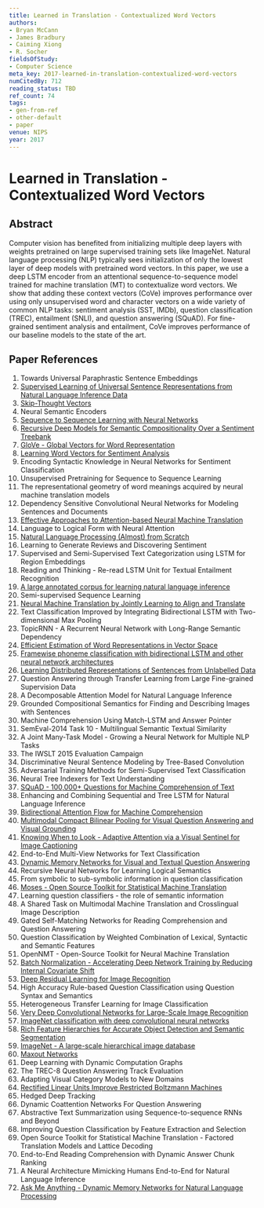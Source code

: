 ```yaml
---
title: Learned in Translation - Contextualized Word Vectors
authors:
- Bryan McCann
- James Bradbury
- Caiming Xiong
- R. Socher
fieldsOfStudy:
- Computer Science
meta_key: 2017-learned-in-translation-contextualized-word-vectors
numCitedBy: 712
reading_status: TBD
ref_count: 74
tags:
- gen-from-ref
- other-default
- paper
venue: NIPS
year: 2017
---
```


# Learned in Translation - Contextualized Word Vectors

## Abstract

Computer vision has benefited from initializing multiple deep layers with weights pretrained on large supervised training sets like ImageNet. Natural language processing (NLP) typically sees initialization of only the lowest layer of deep models with pretrained word vectors. In this paper, we use a deep LSTM encoder from an attentional sequence-to-sequence model trained for machine translation (MT) to contextualize word vectors. We show that adding these context vectors (CoVe) improves performance over using only unsupervised word and character vectors on a wide variety of common NLP tasks: sentiment analysis (SST, IMDb), question classification (TREC), entailment (SNLI), and question answering (SQuAD). For fine-grained sentiment analysis and entailment, CoVe improves performance of our baseline models to the state of the art.

## Paper References

1. Towards Universal Paraphrastic Sentence Embeddings
2. [Supervised Learning of Universal Sentence Representations from Natural Language Inference Data](2017-supervised-learning-of-universal-sentence-representations-from-natural-language-inference-data)
3. [Skip-Thought Vectors](2015-skip-thought-vectors)
4. Neural Semantic Encoders
5. [Sequence to Sequence Learning with Neural Networks](2014-sequence-to-sequence-learning-with-neural-networks)
6. [Recursive Deep Models for Semantic Compositionality Over a Sentiment Treebank](2013-recursive-deep-models-for-semantic-compositionality-over-a-sentiment-treebank)
7. [GloVe - Global Vectors for Word Representation](2014-glove-global-vectors-for-word-representation)
8. [Learning Word Vectors for Sentiment Analysis](2011-learning-word-vectors-for-sentiment-analysis)
9. Encoding Syntactic Knowledge in Neural Networks for Sentiment Classification
10. Unsupervised Pretraining for Sequence to Sequence Learning
11. The representational geometry of word meanings acquired by neural machine translation models
12. Dependency Sensitive Convolutional Neural Networks for Modeling Sentences and Documents
13. [Effective Approaches to Attention-based Neural Machine Translation](2015-effective-approaches-to-attention-based-neural-machine-translation)
14. Language to Logical Form with Neural Attention
15. [Natural Language Processing (Almost) from Scratch](2011-natural-language-processing-almost-from-scratch)
16. Learning to Generate Reviews and Discovering Sentiment
17. Supervised and Semi-Supervised Text Categorization using LSTM for Region Embeddings
18. Reading and Thinking - Re-read LSTM Unit for Textual Entailment Recognition
19. [A large annotated corpus for learning natural language inference](2015-a-large-annotated-corpus-for-learning-natural-language-inference)
20. Semi-supervised Sequence Learning
21. [Neural Machine Translation by Jointly Learning to Align and Translate](2015-neural-machine-translation-by-jointly-learning-to-align-and-translate)
22. Text Classification Improved by Integrating Bidirectional LSTM with Two-dimensional Max Pooling
23. TopicRNN - A Recurrent Neural Network with Long-Range Semantic Dependency
24. [Efficient Estimation of Word Representations in Vector Space](2013-efficient-estimation-of-word-representations-in-vector-space)
25. [Framewise phoneme classification with bidirectional LSTM and other neural network architectures](2005-framewise-phoneme-classification-with-bidirectional-lstm-and-other-neural-network-architectures)
26. [Learning Distributed Representations of Sentences from Unlabelled Data](2016-learning-distributed-representations-of-sentences-from-unlabelled-data)
27. Question Answering through Transfer Learning from Large Fine-grained Supervision Data
28. A Decomposable Attention Model for Natural Language Inference
29. Grounded Compositional Semantics for Finding and Describing Images with Sentences
30. Machine Comprehension Using Match-LSTM and Answer Pointer
31. SemEval-2014 Task 10 - Multilingual Semantic Textual Similarity
32. A Joint Many-Task Model - Growing a Neural Network for Multiple NLP Tasks
33. The IWSLT 2015 Evaluation Campaign
34. Discriminative Neural Sentence Modeling by Tree-Based Convolution
35. Adversarial Training Methods for Semi-Supervised Text Classification
36. Neural Tree Indexers for Text Understanding
37. [SQuAD - 100,000+ Questions for Machine Comprehension of Text](2016-squad-100-000-questions-for-machine-comprehension-of-text)
38. Enhancing and Combining Sequential and Tree LSTM for Natural Language Inference
39. [Bidirectional Attention Flow for Machine Comprehension](2017-bidirectional-attention-flow-for-machine-comprehension)
40. [Multimodal Compact Bilinear Pooling for Visual Question Answering and Visual Grounding](2016-multimodal-compact-bilinear-pooling-for-visual-question-answering-and-visual-grounding)
41. [Knowing When to Look - Adaptive Attention via a Visual Sentinel for Image Captioning](2017-knowing-when-to-look-adaptive-attention-via-a-visual-sentinel-for-image-captioning)
42. End-to-End Multi-View Networks for Text Classification
43. [Dynamic Memory Networks for Visual and Textual Question Answering](2016-dynamic-memory-networks-for-visual-and-textual-question-answering)
44. Recursive Neural Networks for Learning Logical Semantics
45. From symbolic to sub-symbolic information in question classification
46. [Moses - Open Source Toolkit for Statistical Machine Translation](2007-moses-open-source-toolkit-for-statistical-machine-translation)
47. Learning question classifiers - the role of semantic information
48. A Shared Task on Multimodal Machine Translation and Crosslingual Image Description
49. Gated Self-Matching Networks for Reading Comprehension and Question Answering
50. Question Classification by Weighted Combination of Lexical, Syntactic and Semantic Features
51. OpenNMT - Open-Source Toolkit for Neural Machine Translation
52. [Batch Normalization - Accelerating Deep Network Training by Reducing Internal Covariate Shift](2015-batch-normalization-accelerating-deep-network-training-by-reducing-internal-covariate-shift)
53. [Deep Residual Learning for Image Recognition](2015-resnet.md)
54. High Accuracy Rule-based Question Classification using Question Syntax and Semantics
55. Heterogeneous Transfer Learning for Image Classification
56. [Very Deep Convolutional Networks for Large-Scale Image Recognition](2014-vggnet.md)
57. [ImageNet classification with deep convolutional neural networks](2012-alexnet.md)
58. [Rich Feature Hierarchies for Accurate Object Detection and Semantic Segmentation](2014-rich-feature-hierarchies-for-accurate-object-detection-and-semantic-segmentation)
59. [ImageNet - A large-scale hierarchical image database](2009-imagenet-a-large-scale-hierarchical-image-database)
60. [Maxout Networks](2013-maxout-networks)
61. Deep Learning with Dynamic Computation Graphs
62. The TREC-8 Question Answering Track Evaluation
63. Adapting Visual Category Models to New Domains
64. [Rectified Linear Units Improve Restricted Boltzmann Machines](2010-rectified-linear-units-improve-restricted-boltzmann-machines)
65. Hedged Deep Tracking
66. Dynamic Coattention Networks For Question Answering
67. Abstractive Text Summarization using Sequence-to-sequence RNNs and Beyond
68. Improving Question Classification by Feature Extraction and Selection
69. Open Source Toolkit for Statistical Machine Translation - Factored Translation Models and Lattice Decoding
70. End-to-End Reading Comprehension with Dynamic Answer Chunk Ranking
71. A Neural Architecture Mimicking Humans End-to-End for Natural Language Inference
72. [Ask Me Anything - Dynamic Memory Networks for Natural Language Processing](2016-ask-me-anything-dynamic-memory-networks-for-natural-language-processing)
